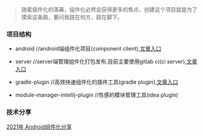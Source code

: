 > 随着插件化的落幕，组件化必然会获得更多的焦点，创建这个项目就是为了摸索这条路，要问我路在何方，路在脚下。


### 项目结构

- android //android端组件化项目(component client),[文章入口](/android/README.md)

- server //server端管理组件化打包发布,目前主要使用gitlab ci(ci server),[文章入口](/server/README.md)

- gradle-plugin //高效快速组件化的插件工具(gradle plugin),[文章入口](/gradle-plugin/README.md)

- module-manager-intellij-plugin //性感的模块管理工具(idea plugin)

### 技术分享
[2021年 Android组件化分享](https://jamesfchen.github.io/blog/2021-12-31/shared-android-component)